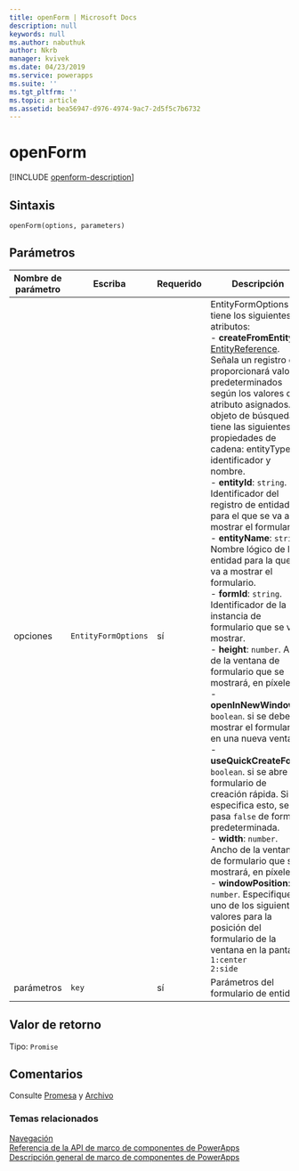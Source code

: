 ```yaml
---
title: openForm | Microsoft Docs
description: null
keywords: null
ms.author: nabuthuk
author: Nkrb
manager: kvivek
ms.date: 04/23/2019
ms.service: powerapps
ms.suite: ''
ms.tgt_pltfrm: ''
ms.topic: article
ms.assetid: bea56947-d976-4974-9ac7-2d5f5c7b6732
---
```


# <a name="openform"></a>openForm

[!INCLUDE [openform-description](includes/openform-description.md)]

## <a name="syntax"></a>Sintaxis

`openForm(options, parameters)`

## <a name="parameters"></a>Parámetros

| Nombre de parámetro|Escriba|Requerido|Descripción|
| ------------- |----|--------|-----------|
|opciones|`EntityFormOptions`|sí|EntityFormOptions tiene los siguientes atributos:<br/>- **createFromEntity**: [EntityReference](../entityreference.md). Señala un registro que proporcionará valores predeterminados según los valores de atributo asignados. El objeto de búsqueda tiene las siguientes propiedades de cadena: entityType, identificador y nombre. <br/>- **entityId**: `string`. Identificador del registro de entidad para el que se va a mostrar el formulario.<br/>- **entityName**: `string`. Nombre lógico de la entidad para la que se va a mostrar el formulario.<br/>- **formId**: `string`. Identificador de la instancia de formulario que se va a mostrar.<br/>- **height**: `number`. Alto de la ventana de formulario que se mostrará, en píxeles.<br/>- **openInNewWindow**: `boolean`. si se debe mostrar el formulario en una nueva ventana.<br/>- **useQuickCreateForm**: `boolean`. si se abre un formulario de creación rápida. Si no especifica esto, se pasa `false` de forma predeterminada.<br/>- **width**: `number`. Ancho de la ventana de formulario que se mostrará, en píxeles.<br/>- **windowPosition**: `number`. Especifique uno de los siguientes valores para la posición del formulario de la ventana en la pantalla: `1:center` <br/> `2:side`|
|parámetros|`key`|sí|Parámetros del formulario de entidad|

## <a name="return-value"></a>Valor de retorno

Tipo: `Promise`

## <a name="remarks"></a>Comentarios

Consulte [Promesa](https://developer.mozilla.org/docs/Web/JavaScript/Reference/Global_Objects/Promise) y [Archivo](https://developer.mozilla.org/docs/Web/API/File)


### <a name="related-topics"></a>Temas relacionados

[Navegación](../navigation.md)<br/>
[Referencia de la API de marco de componentes de PowerApps](../../reference/index.md)<br/>
[Descripción general de marco de componentes de PowerApps](../../overview.md)